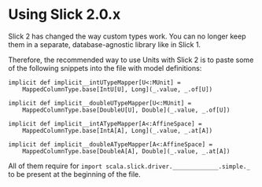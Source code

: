 Using Slick 2.0.x
=================

Slick 2 has changed the way custom types work. You can no longer keep them in a separate, database-agnostic library like in Slick 1.

Therefore, the recommended way to use Units with Slick 2 is to paste some of the following snippets into the file with model definitions:

    implicit def implicit__intUTypeMapper[U<:MUnit] =
        MappedColumnType.base[IntU[U], Long](_.value, _.of[U])

    implicit def implicit__doubleUTypeMapper[U<:MUnit] =
        MappedColumnType.base[DoubleU[U], Double](_.value, _.of[U])

    implicit def implicit__intATypeMapper[A<:AffineSpace] =
        MappedColumnType.base[IntA[A], Long](_.value, _.at[A])

    implicit def implicit__doubleATypeMapper[A<:AffineSpace] =
        MappedColumnType.base[DoubleA[A], Double](_.value, _.at[A])

All of them require for `import scala.slick.driver._____________.simple._` to be present at the beginning of the file.